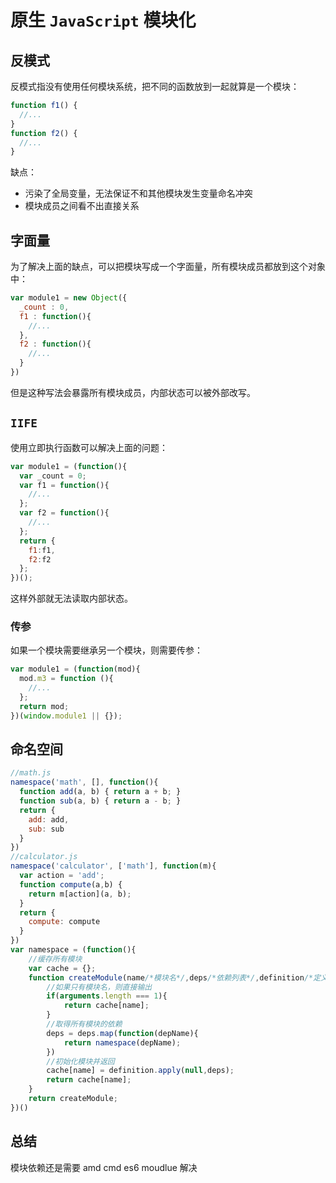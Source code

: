 # 原生 `JavaScript` 模块化

## 反模式

反模式指没有使用任何模块系统，把不同的函数放到一起就算是一个模块：

```js
function f1() {
  //...
}
function f2() {
  //...
}
```

缺点：

- 污染了全局变量，无法保证不和其他模块发生变量命名冲突
- 模块成员之间看不出直接关系

## 字面量

为了解决上面的缺点，可以把模块写成一个字面量，所有模块成员都放到这个对象中：

```js
var module1 = new Object({
  _count : 0,
  f1 : function(){
    //...
  },
  f2 : function(){
    //...
  }
})
```

但是这种写法会暴露所有模块成员，内部状态可以被外部改写。

## `IIFE`

使用立即执行函数可以解决上面的问题：

```js
var module1 = (function(){
  var _count = 0;
  var f1 = function(){
    //...
  };
  var f2 = function(){
    //...
  };
  return {
    f1:f1,
    f2:f2
  };
})();
```

这样外部就无法读取内部状态。

### 传参

如果一个模块需要继承另一个模块，则需要传参：

```js
var module1 = (function(mod){
  mod.m3 = function (){
    //...
  };
  return mod;
})(window.module1 || {});
```

## 命名空间

```js
//math.js
namespace('math', [], function(){
  function add(a, b) { return a + b; }
  function sub(a, b) { return a - b; }
  return {
    add: add,
    sub: sub
  }
})
//calculator.js
namespace('calculator', ['math'], function(m){
  var action = 'add';
  function compute(a,b) {
    return m[action](a, b);
  }
  return {
    compute: compute
  }
})
var namespace = (function(){
    //缓存所有模块
    var cache = {};
    function createModule(name/*模块名*/,deps/*依赖列表*/,definition/*定义*/){
        //如果只有模块名，则直接输出
        if(arguments.length === 1){
            return cache[name];
        }
        //取得所有模块的依赖
        deps = deps.map(function(depName){
            return namespace(depName);
        })
        //初始化模块并返回
        cache[name] = definition.apply(null,deps);
        return cache[name];
    }
    return createModule;
})()
```

## 总结

模块依赖还是需要 amd cmd es6 moudlue 解决
